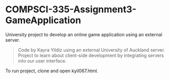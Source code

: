 # COMPSCI-335-Assignment3-GameApplication
University project to develop an online game application using an external server.

> Code by Kayra Yildiz using an external University of Auckland server. Project to learn about client-side development by integrating servers into our user interface.

To run project, clone and open kyil067.html. 
